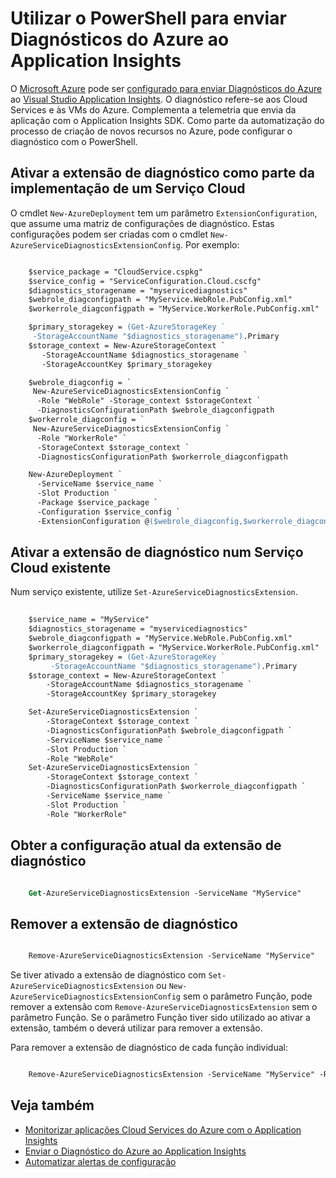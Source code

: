 <properties
    pageTitle="Utilizar o PowerShell para enviar Diagnósticos do Azure ao Application Insights | Microsoft Azure"
    description="Automatizar a configuração do Diagnóstico do Azure para encaminhar para o Application Insights."
    services="application-insights"
    documentationCenter=".net"
    authors="sbtron"
    manager="douge"/>

<tags
    ms.service="application-insights"
    ms.workload="tbd"
    ms.tgt_pltfrm="ibiza" 
    ms.devlang="na"
    ms.topic="get-started-article"
    ms.date="11/17/2015"
    ms.author="awills"/>

# Utilizar o PowerShell para enviar Diagnósticos do Azure ao Application Insights

O [Microsoft Azure](https://azure.com) pode ser [configurado para enviar Diagnósticos do Azure](app-insights-azure-diagnostics.md) ao [Visual Studio Application Insights](app-insights-overview.md). O diagnóstico refere-se aos Cloud Services e às VMs do Azure. Complementa a telemetria que envia da aplicação com o Application Insights SDK. Como parte da automatização do processo de criação de novos recursos no Azure, pode configurar o diagnóstico com o PowerShell.

## Ativar a extensão de diagnóstico como parte da implementação de um Serviço Cloud

O cmdlet `New-AzureDeployment` tem um parâmetro `ExtensionConfiguration`, que assume uma matriz de configurações de diagnóstico. Estas configurações podem ser criadas com o cmdlet `New-AzureServiceDiagnosticsExtensionConfig`. Por exemplo:

```ps

    $service_package = "CloudService.cspkg"
    $service_config = "ServiceConfiguration.Cloud.cscfg"
    $diagnostics_storagename = "myservicediagnostics"
    $webrole_diagconfigpath = "MyService.WebRole.PubConfig.xml" 
    $workerrole_diagconfigpath = "MyService.WorkerRole.PubConfig.xml"

    $primary_storagekey = (Get-AzureStorageKey `
     -StorageAccountName "$diagnostics_storagename").Primary
    $storage_context = New-AzureStorageContext `
       -StorageAccountName $diagnostics_storagename `
       -StorageAccountKey $primary_storagekey

    $webrole_diagconfig = `
     New-AzureServiceDiagnosticsExtensionConfig `
      -Role "WebRole" -Storage_context $storageContext `
      -DiagnosticsConfigurationPath $webrole_diagconfigpath
    $workerrole_diagconfig = `
     New-AzureServiceDiagnosticsExtensionConfig `
      -Role "WorkerRole" `
      -StorageContext $storage_context `
      -DiagnosticsConfigurationPath $workerrole_diagconfigpath

    New-AzureDeployment `
      -ServiceName $service_name `
      -Slot Production `
      -Package $service_package `
      -Configuration $service_config `
      -ExtensionConfiguration @($webrole_diagconfig,$workerrole_diagconfig)

``` 

## Ativar a extensão de diagnóstico num Serviço Cloud existente

Num serviço existente, utilize `Set-AzureServiceDiagnosticsExtension`.

```ps
 
    $service_name = "MyService"
    $diagnostics_storagename = "myservicediagnostics"
    $webrole_diagconfigpath = "MyService.WebRole.PubConfig.xml" 
    $workerrole_diagconfigpath = "MyService.WorkerRole.PubConfig.xml"
    $primary_storagekey = (Get-AzureStorageKey `
         -StorageAccountName "$diagnostics_storagename").Primary
    $storage_context = New-AzureStorageContext `
        -StorageAccountName $diagnostics_storagename `
        -StorageAccountKey $primary_storagekey

    Set-AzureServiceDiagnosticsExtension `
        -StorageContext $storage_context `
        -DiagnosticsConfigurationPath $webrole_diagconfigpath `
        -ServiceName $service_name `
        -Slot Production `
        -Role "WebRole" 
    Set-AzureServiceDiagnosticsExtension `
        -StorageContext $storage_context `
        -DiagnosticsConfigurationPath $workerrole_diagconfigpath `
        -ServiceName $service_name `
        -Slot Production `
        -Role "WorkerRole"
```

## Obter a configuração atual da extensão de diagnóstico

```ps

    Get-AzureServiceDiagnosticsExtension -ServiceName "MyService"
```


## Remover a extensão de diagnóstico

```ps

    Remove-AzureServiceDiagnosticsExtension -ServiceName "MyService"
```

Se tiver ativado a extensão de diagnóstico com `Set-AzureServiceDiagnosticsExtension` ou `New-AzureServiceDiagnosticsExtensionConfig` sem o parâmetro Função, pode remover a extensão com `Remove-AzureServiceDiagnosticsExtension` sem o parâmetro Função. Se o parâmetro Função tiver sido utilizado ao ativar a extensão, também o deverá utilizar para remover a extensão.

Para remover a extensão de diagnóstico de cada função individual:

```ps

    Remove-AzureServiceDiagnosticsExtension -ServiceName "MyService" -Role "WebRole"
```


## Veja também

* [Monitorizar aplicações Cloud Services do Azure com o Application Insights](app-insights-cloudservices.md)
* [Enviar o Diagnóstico do Azure ao Application Insights](app-insights-azure-diagnostics.md)
* [Automatizar alertas de configuração](app-insights-powershell-alerts.md)




<!--HONumber=Jun16_HO2-->


